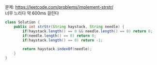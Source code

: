 문제:&nbsp;https://leetcode.com/problems/implement-strstr/<br>
너무 느리다 약 600ms 걸린다
<br>

```java
class Solution {
    public int strStr(String haystack, String needle) {
        if(haystack.length() == 0 && needle.length() == 0) return 0;
        if(needle.length() == 0) return 0;
        if(haystack.length() == 0) return -1;
        
        return haystack.indexOf(needle);    
    }
}
```
